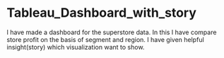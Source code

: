 # Tableau_Dashboard_with_story
I have made a dashboard for the superstore data.
In this I have compare store profit on the basis of segment and region.
I have given helpful insight(story) which visualization want to show.

